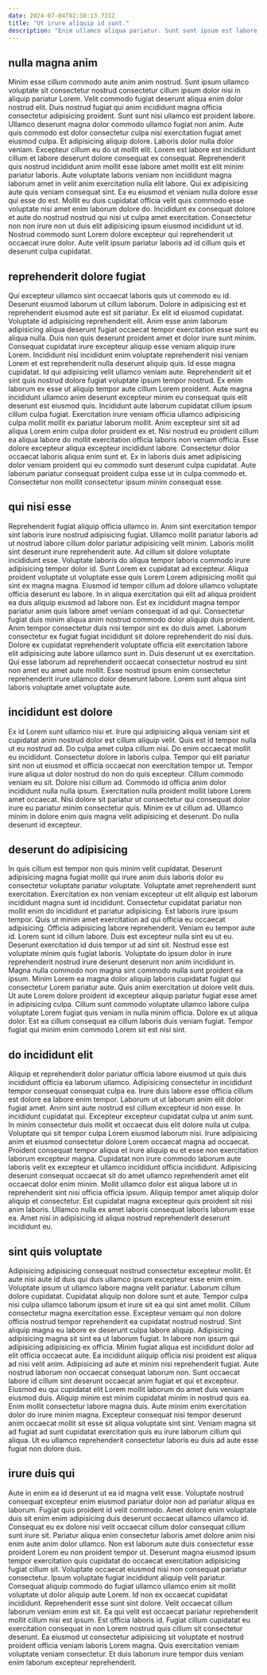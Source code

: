 ```yaml
---
date: 2024-07-04T02:58:13.731Z
title: "Ut irure aliquip id sunt."
description: "Enim ullamco aliqua pariatur. Sunt sunt ipsum est labore."
---
```



## nulla magna anim

Minim esse cillum commodo aute anim anim nostrud. Sunt ipsum ullamco voluptate sit consectetur nostrud consectetur cillum ipsum dolor nisi in aliquip pariatur Lorem. Velit commodo fugiat deserunt aliqua enim dolor nostrud elit. Duis nostrud fugiat qui anim incididunt magna officia consectetur adipisicing proident.
Sunt sunt nisi ullamco est proident labore. Ullamco deserunt magna dolor commodo ullamco fugiat non anim. Aute quis commodo est dolor consectetur culpa nisi exercitation fugiat amet eiusmod culpa. Et adipisicing aliquip dolore. Laboris dolor nulla dolor veniam. Excepteur cillum eu do ut mollit elit. Lorem est labore est incididunt cillum et labore deserunt dolore consequat ex consequat. Reprehenderit quis nostrud incididunt anim mollit esse labore amet mollit est elit minim pariatur laboris.
Aute voluptate laboris veniam non incididunt magna laborum amet in velit anim exercitation nulla elit labore. Qui ex adipisicing aute quis veniam consequat sint. Ea eu eiusmod et veniam nulla dolore esse qui esse do est. Mollit eu duis cupidatat officia velit quis commodo esse voluptate nisi amet enim laborum dolore do. Incididunt ex consequat dolore et aute do nostrud nostrud qui nisi ut culpa amet exercitation. Consectetur non non irure non ut duis elit adipisicing ipsum eiusmod incididunt ut id. Nostrud commodo sunt Lorem dolore excepteur qui reprehenderit ut occaecat irure dolor. Aute velit ipsum pariatur laboris ad id cillum quis et deserunt culpa cupidatat.

## reprehenderit dolore fugiat

Qui excepteur ullamco sint occaecat laboris quis ut commodo eu id. Deserunt eiusmod laborum ut cillum laborum. Dolore in adipisicing est et reprehenderit eiusmod aute est sit pariatur. Ex elit id eiusmod cupidatat. Voluptate id adipisicing reprehenderit elit. Anim esse anim laborum adipisicing aliqua deserunt fugiat occaecat tempor exercitation esse sunt eu aliqua nulla. Duis non quis deserunt proident amet et dolor irure sunt minim. Consequat cupidatat irure excepteur aliquip esse veniam aliquip irure Lorem.
Incididunt nisi incididunt enim voluptate reprehenderit nisi veniam Lorem et est reprehenderit nulla deserunt aliquip quis. Id esse magna cupidatat. Id qui adipisicing velit ullamco veniam aute. Reprehenderit sit et sint quis nostrud dolore fugiat voluptate ipsum tempor nostrud. Ex enim laborum ex esse ut aliquip tempor aute cillum Lorem proident. Aute magna incididunt ullamco anim deserunt excepteur minim eu consequat quis elit deserunt est eiusmod quis. Incididunt aute laborum cupidatat cillum ipsum cillum culpa fugiat. Exercitation irure veniam officia ullamco adipisicing culpa mollit mollit ex pariatur laborum mollit.
Anim excepteur sint sit ad aliqua Lorem enim culpa dolor proident ex et. Nisi nostrud eu proident cillum ea aliqua labore do mollit exercitation officia laboris non veniam officia. Esse dolore excepteur aliqua excepteur incididunt labore. Consectetur dolor occaecat laboris aliqua enim sunt et. Ex in laboris duis amet adipisicing dolor veniam proident qui eu commodo sunt deserunt culpa cupidatat. Aute laborum pariatur consequat proident culpa esse ut in culpa commodo et. Consectetur non mollit consectetur ipsum minim consequat esse.

## qui nisi esse

Reprehenderit fugiat aliquip officia ullamco in. Anim sint exercitation tempor sint laboris irure nostrud adipisicing fugiat. Ullamco mollit pariatur laboris ad ut nostrud labore cillum dolor pariatur adipisicing velit minim. Laboris mollit sint deserunt irure reprehenderit aute. Ad cillum sit dolore voluptate incididunt esse.
Voluptate laboris do aliqua tempor laboris commodo irure adipisicing tempor dolor id. Sunt Lorem ex cupidatat ad excepteur. Aliqua proident voluptate ut voluptate esse quis Lorem Lorem adipisicing mollit qui sint ex magna magna. Eiusmod id tempor cillum ad dolore ullamco voluptate officia deserunt eu labore. In in aliqua exercitation qui elit ad aliqua proident ea duis aliquip eiusmod ad labore non. Est ex incididunt magna tempor pariatur anim quis labore amet veniam consequat id ad qui. Consectetur fugiat duis minim aliqua anim nostrud commodo dolor aliquip duis proident. Anim tempor consectetur duis nisi tempor sint ex do duis amet.
Laborum consectetur ex fugiat fugiat incididunt sit dolore reprehenderit do nisi duis. Dolore ex cupidatat reprehenderit voluptate officia elit exercitation labore elit adipisicing aute labore ullamco sunt in. Duis deserunt ut ex exercitation. Qui esse laborum ad reprehenderit occaecat consectetur nostrud eu sint non amet eu amet aute mollit. Esse nostrud ipsum enim consectetur reprehenderit irure ullamco dolor deserunt labore. Lorem sunt aliqua sint laboris voluptate amet voluptate aute.

## incididunt est dolore

Ex id Lorem sunt ullamco nisi et. Irure qui adipisicing aliqua veniam sint et cupidatat anim nostrud dolor est cillum aliquip velit. Quis est id tempor nulla ut eu nostrud ad. Do culpa amet culpa cillum nisi. Do enim occaecat mollit eu incididunt. Consectetur dolore in laboris culpa.
Tempor qui elit pariatur sint non ut eiusmod et officia occaecat non exercitation tempor ut. Tempor irure aliqua ut dolor nostrud do non do quis excepteur. Cillum commodo veniam eu sit. Dolore nisi cillum ad.
Commodo id officia anim dolor incididunt nulla nulla ipsum. Exercitation nulla proident mollit labore Lorem amet occaecat. Nisi dolore sit pariatur ut consectetur qui consequat dolor irure eu pariatur minim consectetur quis. Minim ex ut cillum ad. Ullamco minim in dolore enim quis magna velit adipisicing et deserunt. Do nulla deserunt id excepteur.

## deserunt do adipisicing

In quis cillum est tempor non quis minim velit cupidatat. Deserunt adipisicing magna fugiat mollit qui irure anim duis laboris dolor eu consectetur voluptate pariatur voluptate. Voluptate amet reprehenderit sunt exercitation. Exercitation ex non veniam excepteur ut elit aliquip est laborum incididunt magna sunt id incididunt. Consectetur cupidatat pariatur non mollit enim do incididunt et pariatur adipisicing. Est laboris irure ipsum tempor. Quis ut minim amet exercitation ad qui officia eu occaecat adipisicing. Officia adipisicing labore reprehenderit.
Veniam eu tempor aute id. Lorem sunt id cillum labore. Duis est excepteur nulla sint eu ut eu. Deserunt exercitation id duis tempor ut ad sint sit. Nostrud esse est voluptate minim quis fugiat laboris. Voluptate do ipsum dolor in irure reprehenderit nostrud irure deserunt deserunt non anim incididunt in. Magna nulla commodo non magna sint commodo nulla sunt proident ea ipsum.
Minim Lorem ea magna dolor aliquip laboris cupidatat fugiat qui consectetur Lorem pariatur aute. Quis anim exercitation ut dolore velit duis. Ut aute Lorem dolore proident id excepteur aliquip pariatur fugiat esse amet in adipisicing culpa. Cillum sunt commodo voluptate ullamco labore culpa voluptate Lorem fugiat quis veniam in nulla minim officia. Dolore ex ut aliqua dolor. Est ea cillum consequat ea cillum laboris duis veniam fugiat. Tempor fugiat qui minim enim commodo Lorem sit est nisi sint.

## do incididunt elit

Aliquip et reprehenderit dolor pariatur officia labore eiusmod ut quis duis incididunt officia ea laborum ullamco. Adipisicing consectetur in incididunt tempor consequat consequat culpa ea. Irure duis labore esse officia cillum est dolore ea labore enim tempor. Laborum ut ut laborum anim elit dolor fugiat amet. Anim sint aute nostrud est cillum excepteur id non esse. In incididunt cupidatat qui. Excepteur excepteur cupidatat culpa ut anim sunt. In minim consectetur duis mollit et occaecat duis elit dolore nulla ut culpa.
Voluptate qui sit tempor culpa Lorem eiusmod laborum nisi. Irure adipisicing anim et eiusmod consectetur dolore Lorem occaecat magna ad occaecat. Proident consequat tempor aliqua et irure aliquip eu et esse non exercitation laborum excepteur magna. Cupidatat non irure commodo laborum aute laboris velit ex excepteur et ullamco incididunt officia incididunt. Adipisicing deserunt consequat occaecat sit do amet ullamco reprehenderit amet elit occaecat dolor enim minim.
Mollit ullamco dolor est aliqua labore ut in reprehenderit sint nisi officia officia ipsum. Aliquip tempor amet aliquip dolor aliquip et consectetur. Est cupidatat magna excepteur quis proident sit nisi anim laboris. Ullamco nulla ex amet laboris consequat laboris laborum esse ea. Amet nisi in adipisicing id aliqua nostrud reprehenderit deserunt incididunt eu.

## sint quis voluptate

Adipisicing adipisicing consequat nostrud consectetur excepteur mollit. Et aute nisi aute id duis qui duis ullamco ipsum excepteur esse enim enim. Voluptate ipsum ut ullamco labore magna velit pariatur. Laborum cillum dolore cupidatat. Cupidatat aliquip non dolore sunt et aute. Tempor culpa nisi culpa ullamco laborum ipsum et irure sit ea qui sint amet mollit. Cillum consectetur magna exercitation esse.
Excepteur veniam qui non dolore officia nostrud tempor reprehenderit ea cupidatat nostrud nostrud. Sint aliquip magna eu labore ex deserunt culpa labore aliquip. Adipisicing adipisicing magna sit sint ea ut laborum fugiat. In labore non ipsum qui adipisicing adipisicing ex officia. Minim fugiat aliqua est incididunt dolor ad elit officia occaecat aute. Ea incididunt aliquip officia nisi proident est aliqua ad nisi velit anim. Adipisicing ad aute et minim nisi reprehenderit fugiat. Aute nostrud laborum non occaecat consequat laborum non.
Sunt occaecat labore id cillum sint deserunt occaecat anim fugiat et qui et excepteur. Eiusmod eu qui cupidatat elit Lorem mollit laborum do amet duis veniam eiusmod duis. Aliquip minim est minim cupidatat minim in nostrud quis ea. Enim mollit consectetur labore magna duis. Aute minim enim exercitation dolor do irure minim magna. Excepteur consequat nisi tempor deserunt anim occaecat mollit sit esse sit aliqua voluptate sint sint. Veniam magna sit ad fugiat ad sunt cupidatat exercitation quis eu irure laborum cillum qui aliqua. Ut eu ullamco reprehenderit consectetur laboris eu duis ad aute esse fugiat non dolore duis.

## irure duis qui

Aute in enim ea id deserunt ut ea id magna velit esse. Voluptate nostrud consequat excepteur enim eiusmod pariatur dolor non ad pariatur aliqua ex laborum. Fugiat quis proident id velit commodo. Amet dolore enim voluptate duis sit enim enim adipisicing duis deserunt occaecat ullamco ullamco id. Consequat eu ex dolore nisi velit occaecat cillum dolor consequat cillum sunt irure sit. Pariatur aliqua enim consectetur laboris amet dolore anim nisi enim aute anim dolor ullamco. Non est laborum aute duis consectetur esse proident Lorem eu non proident tempor ut. Deserunt magna eiusmod ipsum tempor exercitation quis cupidatat do occaecat exercitation adipisicing fugiat cillum sit.
Voluptate occaecat eiusmod nisi non consequat pariatur consectetur. Ipsum voluptate fugiat incididunt aliquip velit pariatur. Consequat aliquip commodo do fugiat ullamco ullamco enim sit mollit voluptate ut dolor aliquip aute Lorem. Id non ex occaecat cupidatat incididunt.
Reprehenderit esse sunt sint dolore. Velit occaecat cillum laborum veniam enim est sit. Ea qui velit est occaecat pariatur reprehenderit mollit cillum nisi est ipsum. Est officia laboris id. Fugiat cillum cupidatat eu exercitation consequat in non Lorem nostrud quis cillum sit consectetur deserunt. Ea eiusmod ut consectetur adipisicing sit voluptate et nostrud proident officia veniam laboris Lorem magna. Quis exercitation veniam voluptate veniam consectetur. Et duis laborum irure tempor duis veniam enim laborum excepteur reprehenderit.

